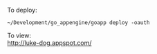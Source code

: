 To deploy:

```
~/Development/go_appengine/goapp deploy -oauth
```

To view:   
<http://luke-dog.appspot.com/>